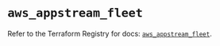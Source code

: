# `aws_appstream_fleet`

Refer to the Terraform Registry for docs: [`aws_appstream_fleet`](https://registry.terraform.io/providers/hashicorp/aws/5.72.1/docs/resources/appstream_fleet).
